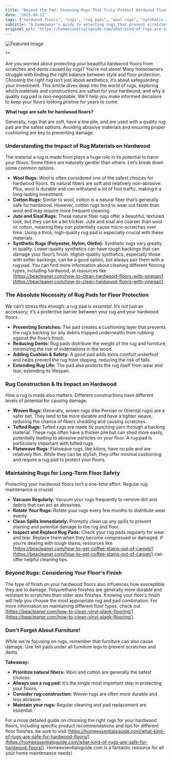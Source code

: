 ```yaml
---
title: "Beyond the Pad: Choosing Rugs That Truly Protect Hardwood Floors"
date: "2025-04-21"
tags: ["hardwood floors", "rugs", "rug pads", "wool rugs", "synthetic rugs", "floor protection", "rug safety"]
subtitle: "A homeowner's guide to selecting rugs that prevent scratches, dents, and finish damage."
original_url: "https://homeessentialsguide.com/what-kind-of-rugs-are-safe-for-hardwood-floors/"
---
```




![Featured Image](https://res.cloudinary.com/dnm0udlvz/image/upload/v1745214267/article_image_1_fxoizo.png)

**

Are you worried about protecting your beautiful hardwood floors from scratches and dents caused by rugs? You’re not alone! Many homeowners struggle with finding the right balance between style and floor protection. Choosing the right rug isn’t just about aesthetics; it’s about safeguarding your investment. This article dives deep into the world of rugs, exploring which materials and constructions are safest for your hardwood, and why a quality rug pad is non-negotiable. We’ll help you make informed decisions to keep your floors looking pristine for years to come. 

**What rugs are safe for hardwood floors?**

Generally, rugs that are soft, have a low pile, and are used *with* a quality rug pad are the safest options. Avoiding abrasive materials and ensuring proper cushioning are key to preventing damage. 

### Understanding the Impact of Rug Materials on Hardwood

The material a rug is made from plays a huge role in its potential to harm your floors. Some fibers are naturally gentler than others. Let’s break down some common options.

*   **Wool Rugs:** Wool is often considered one of the safest choices for hardwood floors. Its natural fibers are soft and relatively non-abrasive. Plus, wool is durable and can withstand a lot of foot traffic, making it a long-lasting investment.
*   **Cotton Rugs:** Similar to wool, cotton is a natural fiber that’s generally safe for hardwood. However, cotton rugs tend to wear out faster than wool and may require more frequent cleaning.
*   **Jute and Sisal Rugs:** These natural fiber rugs offer a beautiful, textured look, but they can be a bit trickier. Jute and sisal are coarser than wool or cotton, meaning they *can* potentially cause micro-scratches over time. Using a thick, high-quality rug pad is especially crucial with these materials.
*   **Synthetic Rugs (Polyester, Nylon, Olefin):** Synthetic rugs vary greatly in quality. Lower-quality synthetics can have rough backings that can damage your floor’s finish. Higher-quality synthetics, especially those with softer backings, can be a good option, but always pair them with a rug pad. You can find more information about cleaning different flooring types, including hardwood, at resources like [https://beacleaner.com/how-to-clean-hardwood-floors-with-vinegar/](https://beacleaner.com/how-to-clean-hardwood-floors-with-vinegar/).

### The Absolute Necessity of Rug Pads for Floor Protection

We can’t stress this enough: a rug pad is *essential*. It’s not just an accessory; it’s a protective barrier between your rug and your hardwood floors. 

*   **Preventing Scratches:** The pad creates a cushioning layer that prevents the rug’s backing (or any debris trapped underneath) from rubbing against the floor’s finish.
*   **Reducing Dents:** Rug pads distribute the weight of the rug and furniture, minimizing the risk of indentations in the wood.
*   **Adding Cushion & Safety:** A good pad adds extra comfort underfoot and helps prevent the rug from slipping, reducing the risk of falls.
*   **Extending Rug Life:** The pad also protects the rug itself from wear and tear, extending its lifespan.

### Rug Construction & Its Impact on Hardwood

How a rug is made also matters. Different constructions have different levels of potential for causing damage.

*   **Woven Rugs:** Generally, woven rugs (like Persian or Oriental rugs) are a safer bet. They tend to be more durable and have a tighter weave, reducing the chance of fibers shedding and causing scratches.
*   **Tufted Rugs:** Tufted rugs are made by punching yarn through a backing material. These rugs often have a thicker pile but can shed more easily, potentially leading to abrasive particles on your floor. A rug pad is particularly important with tufted rugs.
*   **Flatweave Rugs:** Flatweave rugs, like kilims, have no pile and are relatively thin. While they can be stylish, they offer minimal cushioning and require a rug pad to protect your floors.

### Maintaining Rugs for Long-Term Floor Safety

Protecting your hardwood floors isn’t a one-time effort. Regular rug maintenance is crucial.

*   **Vacuum Regularly:** Vacuum your rugs frequently to remove dirt and debris that can act as abrasives.
*   **Rotate Your Rugs:** Rotate your rugs every few months to distribute wear evenly.
*   **Clean Spills Immediately:** Promptly clean up any spills to prevent staining and potential damage to the rug and floor.
*   **Inspect and Replace Rug Pads:** Check your rug pads regularly for wear and tear. Replace them when they become compressed or damaged. If you're dealing with tough stains, resources like [https://beacleaner.com/how-to-get-coffee-stains-out-of-carpet/](https://beacleaner.com/how-to-get-coffee-stains-out-of-carpet/) can offer helpful cleaning tips.

### Beyond Rugs: Considering Your Floor's Finish

The type of finish on your hardwood floors also influences how susceptible they are to damage. Polyurethane finishes are generally more durable and resistant to scratches than older wax finishes. Knowing your floor’s finish will help you choose the most appropriate rug and pad combination. For more information on maintaining different floor types, check out [https://beacleaner.com/how-to-clean-vinyl-plank-flooring/](https://beacleaner.com/how-to-clean-vinyl-plank-flooring/).

### Don't Forget About Furniture!

While we're focusing on rugs, remember that furniture can also cause damage. Use felt pads under all furniture legs to prevent scratches and dents.



**Takeaway:**

*   **Prioritize natural fibers:** Wool and cotton are generally the safest choices.
*   **Always use a rug pad:** It’s the single most important step in protecting your floors.
*   **Consider rug construction:** Woven rugs are often more durable and less abrasive.
*   **Maintain your rugs:** Regular cleaning and pad replacement are essential.



For a more detailed guide on choosing the right rugs for your hardwood floors, including specific product recommendations and tips for different floor finishes, be sure to visit [https://homeessentialsguide.com/what-kind-of-rugs-are-safe-for-hardwood-floors/](https://homeessentialsguide.com/what-kind-of-rugs-are-safe-for-hardwood-floors/). Homeessentialsguide.com is a fantastic resource for all your home maintenance needs!
